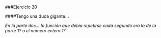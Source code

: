 ###Ejercicio 20

####Tengo una duda gigante...

*En la parte dos... la función que debía repetirse cada segundo era la de la parte 1? o el número entero 1?*